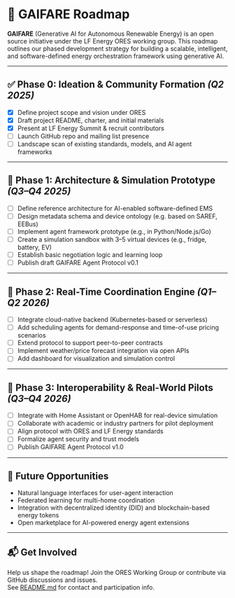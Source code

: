 # 📍 GAIFARE Roadmap

**GAIFARE** (Generative AI for Autonomous Renewable Energy) is an open source initiative under the LF Energy ORES working group. This roadmap outlines our phased development strategy for building a scalable, intelligent, and software-defined energy orchestration framework using generative AI.

---

## ✅ Phase 0: Ideation & Community Formation *(Q2 2025)*

- [x] Define project scope and vision under ORES
- [x] Draft project README, charter, and initial materials
- [x] Present at LF Energy Summit & recruit contributors
- [ ] Launch GitHub repo and mailing list presence
- [ ] Landscape scan of existing standards, models, and AI agent frameworks

---

## 🚧 Phase 1: Architecture & Simulation Prototype *(Q3–Q4 2025)*

- [ ] Define reference architecture for AI-enabled software-defined EMS
- [ ] Design metadata schema and device ontology (e.g. based on SAREF, EEBus)
- [ ] Implement agent framework prototype (e.g., in Python/Node.js/Go)
- [ ] Create a simulation sandbox with 3–5 virtual devices (e.g., fridge, battery, EV)
- [ ] Establish basic negotiation logic and learning loop
- [ ] Publish draft GAIFARE Agent Protocol v0.1

---

## 🚀 Phase 2: Real-Time Coordination Engine *(Q1–Q2 2026)*

- [ ] Integrate cloud-native backend (Kubernetes-based or serverless)
- [ ] Add scheduling agents for demand-response and time-of-use pricing scenarios
- [ ] Extend protocol to support peer-to-peer contracts
- [ ] Implement weather/price forecast integration via open APIs
- [ ] Add dashboard for visualization and simulation control

---

## 🔄 Phase 3: Interoperability & Real-World Pilots *(Q3–Q4 2026)*

- [ ] Integrate with Home Assistant or OpenHAB for real-device simulation
- [ ] Collaborate with academic or industry partners for pilot deployment
- [ ] Align protocol with ORES and LF Energy standards
- [ ] Formalize agent security and trust models
- [ ] Publish GAIFARE Agent Protocol v1.0

---

## 🧠 Future Opportunities

- Natural language interfaces for user-agent interaction
- Federated learning for multi-home coordination
- Integration with decentralized identity (DID) and blockchain-based energy tokens
- Open marketplace for AI-powered energy agent extensions

---

## 📬 Get Involved

Help us shape the roadmap! Join the ORES Working Group or contribute via GitHub discussions and issues.  
See [README.md](./README.md) for contact and participation info.
